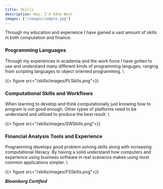 ```yaml
---
title: Skills
description: Hey, I'm Edna West
images: ["/images/sample.jpg"]
---
```


Through my education and experience I have gained a vast amount of skills in both computation and finance.

### Programming Languages
Through my experiences in academia and the work force I have gotten to use and understand many different kinds of programming languges, ranging from scripting languages to object oriented programming. \

{{< figure src="/skills/images/PLSkills.png">}}

### Computational Skills and Workflows
When learning to develop and think computationally just knowing how to program is not good enough. Other types of platforms need to be understand and utilized to produce the best result. \

{{< figure src="/skills/images/SWSkills.png">}}

### Financial Analysis Tools and Experience
Programming develops good problem solving skills along with increasing computational literacy. By having a solid understand how computers and experience using business software in real scenarios makes using most common applications simpler. \

{{< figure src="/skills/images/FSSkills.png">}}

***Bloomberg Certified***